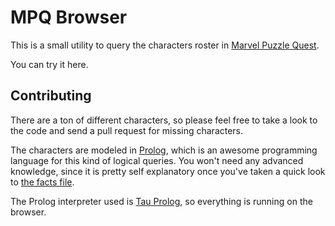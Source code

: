 # MPQ Browser

This is a small utility to query the characters roster in [Marvel Puzzle Quest](https://www.marvel.com/games/marvel-puzzle-quest).

You can try it here.

## Contributing

There are a ton of different characters, so please feel free to take a look to the code and send a pull request for missing characters.

The characters are modeled in [Prolog](https://en.wikipedia.org/wiki/Prolog), which is an awesome programming language for this kind of logical queries. You won't need any advanced knowledge, since it is pretty self explanatory once you've taken a quick look to [the facts file](./src/facts.pl).

The Prolog interpreter used is [Tau Prolog](https://github.com/tau-prolog/tau-prolog), so everything is running on the browser.


